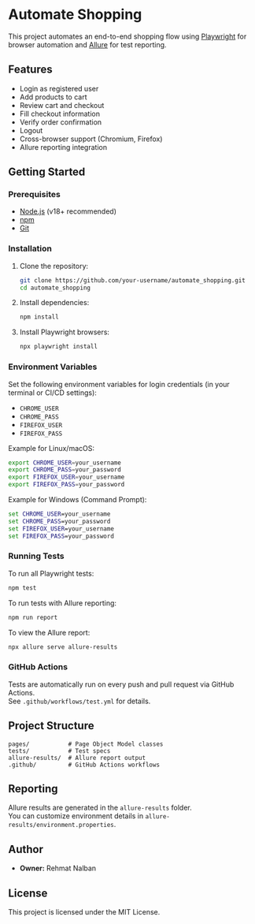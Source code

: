 # Automate Shopping

This project automates an end-to-end shopping flow using [Playwright](https://playwright.dev/) for browser automation and [Allure](https://docs.qameta.io/allure/) for test reporting.

## Features

- Login as registered user
- Add products to cart
- Review cart and checkout
- Fill checkout information
- Verify order confirmation
- Logout
- Cross-browser support (Chromium, Firefox)
- Allure reporting integration

## Getting Started

### Prerequisites

- [Node.js](https://nodejs.org/) (v18+ recommended)
- [npm](https://www.npmjs.com/)
- [Git](https://git-scm.com/)

### Installation

1. Clone the repository:
   ```sh
   git clone https://github.com/your-username/automate_shopping.git
   cd automate_shopping
   ```

2. Install dependencies:
   ```sh
   npm install
   ```

3. Install Playwright browsers:
   ```sh
   npx playwright install
   ```

### Environment Variables

Set the following environment variables for login credentials (in your terminal or CI/CD settings):

- `CHROME_USER`
- `CHROME_PASS`
- `FIREFOX_USER`
- `FIREFOX_PASS`

Example for Linux/macOS:
```sh
export CHROME_USER=your_username
export CHROME_PASS=your_password
export FIREFOX_USER=your_username
export FIREFOX_PASS=your_password
```

Example for Windows (Command Prompt):
```cmd
set CHROME_USER=your_username
set CHROME_PASS=your_password
set FIREFOX_USER=your_username
set FIREFOX_PASS=your_password
```

### Running Tests

To run all Playwright tests:
```sh
npm test
```

To run tests with Allure reporting:
```sh
npm run report
```

To view the Allure report:
```sh
npx allure serve allure-results
```

### GitHub Actions

Tests are automatically run on every push and pull request via GitHub Actions.  
See `.github/workflows/test.yml` for details.

## Project Structure

```
pages/           # Page Object Model classes
tests/           # Test specs
allure-results/  # Allure report output
.github/         # GitHub Actions workflows
```

## Reporting

Allure results are generated in the `allure-results` folder.  
You can customize environment details in `allure-results/environment.properties`.

## Author

- **Owner:** Rehmat Nalban

## License

This project is licensed under the MIT License.
